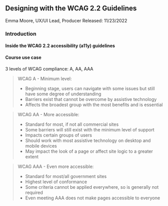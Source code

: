 ## Designing with the WCAG 2.2 Guidelines
Emma Moore, UX/UI Lead, Producer
Released: 11/23/2022

### Introduction

#### Inside the WCAG 2.2 accessibility (a11y) guidelines

#### Course use case

3 levels of WCAG compliance: A, AA, AAA

> WCAG A - Minimum level:
> - Beginning stage, users can navigate with some issues but still have some degree of understanding
> - Barriers exist that cannot be overcome by assistive technology
> - Affects the broadest group with the most benefits and is essential

> WCAG AA - More accessible:
> - Standard for most, if not all commercial sites
> - Some barriers will still exist with the minimum level of support
> - Impacts certain groups of users
> - Should work with most assistive technology on desktop and mobile devices
> - May impact the look of a page or affect site logic to a greater extent

> WCAG AAA - Even more accessible:
> - Standard for most/all government sites
> - Highest level of conformance
> - Some criteria cannot be applied everywhere, so is generally not required
> - Even meeting AAA does not make pages accessible to everyone
